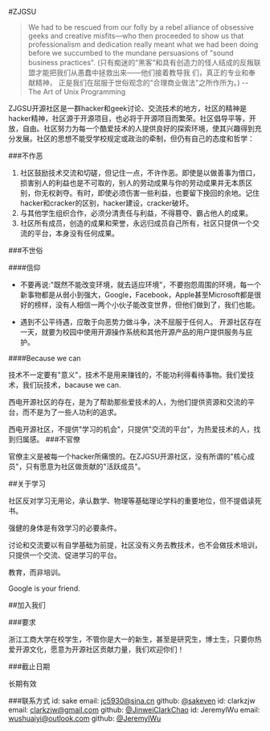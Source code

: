#ZJGSU

> We had to be rescued from our folly by a rebel alliance of obsessive geeks and creative misfits—who then proceeded to show us that professionalism and dedication really meant what we had been doing before we succumbed to the mundane persuasions of "sound business practices". 
(只有痴迷的“黑客”和具有创造力的怪人结成的反叛联盟才能把我们从愚蠢中拯救出来——他们接着教导我 们，真正的专业和奉献精神， 正是我们在屈服于世俗观念的"合理商业做法"之所作所为。) 
-- The Art of Unix Programming

ZJGSU开源社区是一群hacker和geek讨论、交流技术的地方，社区的精神是hacker精神，社区源于开源项目，也必将于开源项目而繁荣。社区倡导平等，开放，自由。社区努力为每一个酷爱技术的人提供良好的探索环境，使其兴趣得到充分发展。社区的思想不能受学校规定或政治的牵制，但仍有自己的态度和哲学：

###不作恶

1. 社区鼓励技术交流和切磋，但记住一点，不许作恶。即使是以做善事为借口，损害别人的利益也是不可取的，别人的劳动成果与你的劳动成果并无本质区别，你无权剥夺。有时，即使必须伤害一些利益，也要留下挽回的余地。记住hacker和cracker的区别，hacker建设，cracker破坏。
2. 与其他学生组织合作，必须分清责任与利益，不得篡夺、霸占他人的成果。
3. 社区所有成员，创造的成果和荣誉，永远归成员自己所有，社区只提供一个交流的平台，本身没有任何成果。


###不世俗

####信仰

+ 不要再说:"既然不能改变环境，就去适应环境"，不要抱怨周围的环境，每一个新事物都是从弱小到强大，Google，Facebook，Apple甚至Microsoft都是很好的榜样，没有人相信一两个小伙子能改变世界，但他们做到了，我们也能。

+ 遇到不公平待遇，应敢于向恶势力做斗争，决不屈服于任何人。 开源社区存在一天，就要为校园中使用开源操作系统和其他开源产品的用户提供服务与庇护。

####Because we can

技术不一定要有"意义"，技术不是用来赚钱的，不能功利得看待事物。我们爱技术，我们玩技术，bacause we can.

西电开源社区的存在，是为了帮助那些爱技术的人，为他们提供资源和交流的平台，而不是为了一些人功利的追求。

西电开源社区，不提供"学习的机会"，只提供"交流的平台"，为热爱技术的人，找到归属感。
###不官僚

官僚主义是被每一个hacker所痛恨的。在ZJGSU开源社区，没有所谓的"核心成员"，只有愿意为社区做贡献的"活跃成员"。

##关于学习

社区反对学习无用论，承认数学、物理等基础理论学科的重要地位，但不提倡读死书。

强健的身体是有效学习的必要条件。

讨论和交流要以有自学基础为前提，社区没有义务去教技术，也不会做技术培训，只提供一个交流、促进学习的平台。

教育，而非培训。

Google is your friend.

##加入我们

###要求

浙江工商大学在校学生，不管你是大一的新生，甚至是研究生，博士生，只要你热爱开源文化，愿意为开源社区贡献力量，我们欢迎你们！

###截止日期

长期有效

###联系方式
id: sake             email: [jc5930@sina.cn](mailto:jc5930@sina.cn)                       github: [@sakeven](https://github.com/sakeven)
id: clarkzjw        email: [clarkzjw@gmail.com](mailto:clarkzjw@gmail.com)                github: [@JinweiClarkChao](https://github.com/JinweiClarkChao)
id: JeremylWu   email: [wushuaiyi@outlook.com](mailto:wushuaiyi@outlook.com)          github: [@JeremylWu](https://github.com/JeremylWu)

